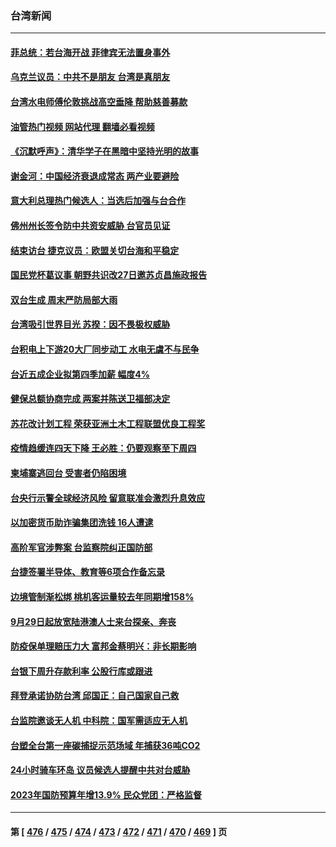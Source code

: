 ### 台湾新闻
---
#### [菲总统：若台海开战 菲律宾无法置身事外](../../pages/ncid1349361/n13832077.md?09251245) 
#### [乌克兰议员：中共不是朋友 台湾是真朋友](../../pages/ncid1349361/n13832039.md?09251245) 
#### [台湾水电师傅伦敦挑战高空垂降 帮助慈善募款](../../pages/ncid1349361/n13831841.md?09251245) 
#### [油管热门视频 网站代理 翻墙必看视频](http://209.222.30.114:81/youtube.html?09251245)
#### [《沉默呼声》：清华学子在黑暗中坚持光明的故事](../../pages/ncid1349361/n13831971.md?09251245) 
#### [谢金河：中国经济衰退成常态 两产业要避险](../../pages/ncid1349361/n13831239.md?09251245) 
#### [意大利总理热门候选人：当选后加强与台合作](../../pages/ncid1349361/n13831782.md?09251245) 
#### [佛州州长签令防中共资安威胁 台官员见证](../../pages/ncid1349361/n13831698.md?09251245) 
#### [结束访台 捷克议员：欧盟关切台海和平稳定](../../pages/ncid1349361/n13831324.md?09251245) 
#### [国民党杯葛议事 朝野共识改27日邀苏贞昌施政报告](../../pages/ncid1349361/n13831405.md?09251245) 
#### [双台生成 周末严防局部大雨](../../pages/ncid1349361/n13831404.md?09251245) 
#### [台湾吸引世界目光 苏揆：因不畏极权威胁](../../pages/ncid1349361/n13831402.md?09251245) 
#### [台积电上下游20大厂同步动工 水电无虞不与民争](../../pages/ncid1349361/n13831373.md?09251245) 
#### [台近五成企业拟第四季加薪 幅度4%](../../pages/ncid1349361/n13831372.md?09251245) 
#### [健保总额协商完成 两案并陈送卫福部决定](../../pages/ncid1349361/n13831366.md?09251245) 
#### [苏花改计划工程 荣获亚洲土木工程联盟优良工程奖](../../pages/ncid1349361/n13831364.md?09251245) 
#### [疫情趋缓连四天下降 王必胜：仍要观察至下周四](../../pages/ncid1349361/n13831363.md?09251245) 
#### [柬埔寨逃回台 受害者仍陷困境](../../pages/ncid1349361/n13831305.md?09251245) 
#### [台央行示警全球经济风险 留意联准会激烈升息效应](../../pages/ncid1349361/n13831342.md?09251245) 
#### [以加密货币助诈骗集团洗钱 16人遭逮](../../pages/ncid1349361/n13831300.md?09251245) 
#### [高阶军官涉弊案 台监察院纠正国防部](../../pages/ncid1349361/n13831299.md?09251245) 
#### [台捷签署半导体、教育等6项合作备忘录](../../pages/ncid1349361/n13831297.md?09251245) 
#### [边境管制渐松绑 桃机客运量较去年同期增158%](../../pages/ncid1349361/n13831263.md?09251245) 
#### [9月29日起放宽陆港澳人士来台探亲、奔丧](../../pages/ncid1349361/n13831274.md?09251245) 
#### [防疫保单理赔压力大 富邦金蔡明兴：非长期影响](../../pages/ncid1349361/n13831251.md?09251245) 
#### [台银下周升存款利率 公股行库或跟进](../../pages/ncid1349361/n13831253.md?09251245) 
#### [拜登承诺协防台湾 邱国正：自己国家自己救](../../pages/ncid1349361/n13831243.md?09251245) 
#### [台监院邀谈无人机 中科院：国军需适应无人机](../../pages/ncid1349361/n13831245.md?09251245) 
#### [台塑全台第一座碳捕捉示范场域 年捕获36吨CO2](../../pages/ncid1349361/n13831237.md?09251245) 
#### [24小时骑车环岛 议员候选人提醒中共对台威胁](../../pages/ncid1349361/n13831205.md?09251245) 
#### [2023年国防预算年增13.9% 民众党团：严格监督](../../pages/ncid1349361/n13831162.md?09251245) 

---
#### 第 [ [476](./476.md?09251245) / [475](./475.md?09251245) / [474](./474.md?09251245) / [473](./473.md?09251245) / [472](./472.md?09251245) / [471](./471.md?09251245) / [470](./470.md?09251245) / [469](./469.md?09251245) ] 页
